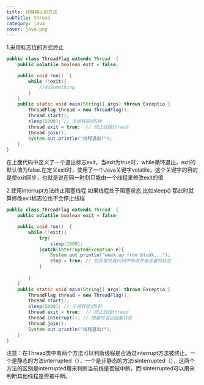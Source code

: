```yaml
---
title: 线程停止的方法
subTitle: thread
category: java
cover: java.png
---
```


1.采用标志位的方式终止

```java
public class ThreadFlag extends Thread  { 
    public volatile boolean exit = false; 

    public void run()  { 
        while (!exit){
            //doSomething
        } 
    } 
    public static void main(String[] args) throws Exceptio { 
        ThreadFlag thread = new ThreadFlag(); 
        thread.start(); 
        sleep(5000); // 主线程延迟5秒 
        thread.exit = true;  // 终止线程thread 
        thread.join(); 
        System.out.println("线程退出!"); 
    } 
}
```

在上面代码中定义了一个退出标志exit，当exit为true时，while循环退出，exit的默认值为false.在定义exit时，使用了一个Java关键字volatile，这个关键字的目的是使exit同步，也就是说在同一时刻只能由一个线程来修改exit的值

2.使用interrupt方法终止阻塞线程 如果线程处于阻塞状态,比如sleep() 那此时就算修改exit标志位也不会停止线程

```java
public class ThreadFlag extends Thread  { 
    public volatile boolean exit = false; 

    public void run()  { 
        while (!exit){
            try{
                sleep(1000);
            }catch(InterruptedException e){
                System.out.println("week up from blcok...");
                stop = true; // 在异常处理代码中修改共享变量的状态
            }
            
        } 
    } 
    public static void main(String[] args) throws Exceptio { 
        ThreadFlag thread = new ThreadFlag(); 
        thread.start(); 
        sleep(5000); // 主线程延迟5秒 
        thread.exit = true;  // 终止线程thread 
        thread.interrupt(); // 阻塞时退出阻塞状态
        thread.join(); 
        System.out.println("线程退出!"); 
    } 
}
```

注意：在Thread类中有两个方法可以判断线程是否通过interrupt方法被终止。一个是静态的方法interrupted（），一个是非静态的方法isInterrupted（），这两个方法的区别是interrupted用来判断当前线是否被中断，而isInterrupted可以用来判断其他线程是否被中断。